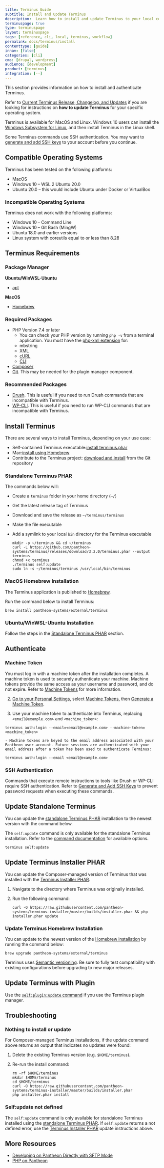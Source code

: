 ```yaml
---
title: Terminus Guide
subtitle: Install and Update Terminus
description:  Learn how to install and update Terminus to your local computer.
terminuspage: true
type: terminuspage
layout: terminuspage
tags: [reference, cli, local, terminus, workflow]
permalink: docs/terminus/install
contenttype: [guide]
innav: [false]
categories: [cli]
cms: [drupal, wordpress]
audience: [development]
product: [terminus]
integration: [--]
---
```


This section provides information on how to install and authenticate Terminus.

Refer to [Current Terminus Release, Changelog, and Updates](/terminus/updates) if you are looking for instructions on **how to update Terminus** for your specific operating system.

Terminus is available for MacOS and Linux. Windows 10 users can install the [Windows Subsystem for Linux](https://docs.microsoft.com/en-us/windows/wsl/install-win10), and then install Terminus in the Linux shell.

Some Terminus commands use SSH authentication. You may want to [generate and add SSH keys](/ssh-keys/) to your account before you continue.

## Compatible Operating Systems

Terminus has been tested on the following platforms:

- MacOS
- Windows 10 – WSL 2 Ubuntu 20.0
- Ubuntu 20.0 – this would include Ubuntu under Docker or VirtualBox

### Incompatible Operating Systems

Terminus does not work with the following platforms:

- Windows 10 – Command Line
- Windows 10 – Git Bash (MingW)
- Ubuntu 18.0 and earlier versions
- Linux system with coreutils equal to or less than 8.28

## Terminus Requirements

### Package Manager

**Ubuntu/WinWSL-Ubuntu**

- [apt](https://ubuntu.com/server/docs/package-management)

**MacOS**

- [Homebrew](https://brew.sh/)

### Required Packages

- PHP Version 7.4 or later
   - You can check your PHP version by running `php -v` from a terminal application. You must have the [php-xml extension](https://secure.php.net/manual/en/dom.setup.php) for:
    - mbstring
    - XML
    - [cURL](https://secure.php.net/manual/en/curl.setup.php)
    - [CLI](http://www.php-cli.com)
- [Composer](https://getcomposer.org/download/)
- [Git](https://help.github.com/articles/set-up-git/). This may be needed for the plugin manager component.

### Recommended Packages

- [Drush](http://docs.drush.org/en/master/install/). This is useful if you need to run Drush commands that are incompatible with Terminus.
- [WP-CLI](http://wp-cli.org/). This is useful if you need to run WP-CLI commands that are incompatible with Terminus.

## Install Terminus

There are several ways to install Terminus, depending on your use case:

- Self-contained Terminus executable:[install terminus.phar](#standalone-terminus-phar)
- Mac:[install using Homebrew](#homebrew-installation)
- Contribute to the Terminus project: [download and install](https://github.com/pantheon-systems/terminus#installing-with-git) from the Git repository

### Standalone Terminus PHAR

The commands below will:

- Create a `terminus` folder in your home directory (`~/`)
- Get the latest release tag of Terminus
- Download and save the release as `~/terminus/terminus`
- Make the file executable
- Add a symlink to your local `bin` directory for the Terminus executable

    ```bash{promptUser: user}
  mkdir -p ~/terminus && cd ~/terminus
  curl -L https://github.com/pantheon-systems/terminus/releases/download/3.2.0/terminus.phar --output terminus
  chmod +x terminus
  ./terminus self:update
  sudo ln -s ~/terminus/terminus /usr/local/bin/terminus
  ```

### MacOS Homebrew Installation

The Terminus application is published to [Homebrew](https://brew.sh/).

Run the command below to install Terminus:

```bash{promptUser: user}
brew install pantheon-systems/external/terminus
```

### Ubuntu/WinWSL-Ubuntu Installation

Follow the steps in the [Standalone Terminus PHAR](/terminus/install#standalone-terminus-phar) section.

## Authenticate

### Machine Token

You must log in with a machine token after the installation completes. A machine token is used to securely authenticate your machine. Machine tokens provide the same access as your username and password, and do not expire. Refer to [Machine Tokens](/machine-tokens/) for more information.

2. [Go to your Personal Settings](/guides/personal-settings), select [Machine Tokens](https://dashboard.pantheon.io/users/#account/tokens/), then [Generate a Machine Token](https://dashboard.pantheon.io/login?destination=%2Fuser#account/tokens/create/terminus/).

1. Use your machine token to authenticate into Terminus, replacing `<email@example.com>` and `<machine_token>`:

  ```bash{promptUser: user}
  terminus auth:login --email=<email@example.com> --machine-token=<machine_token>
  ```

    - Machine tokens are keyed to the email address associated with your Pantheon user account. Future sessions are authenticated with your email address after a token has been used to authenticate Terminus:

  ```bash{promptUser: user}
  terminus auth:login --email <email@example.com>
  ```

### SSH Authentication

Commands that execute remote instructions to tools like Drush or WP-CLI require SSH authentication. Refer to [Generate and Add SSH Keys](/ssh-keys/) to prevent password requests when executing these commands.

## Update Standalone Terminus

You can update the [standalone Terminus PHAR](/terminus/install#standalone-terminus-phar) installation to the newest version with the command below.

<Alert title="Warning" type="danger" >

The `self:update` command is only available for the standalone Terminus installation. Refer to the [command documentation](/terminus/commands/self-update) for available options.

</Alert>

```bash{promptUser: user}
terminus self:update
```

## Update Terminus Installer PHAR

You can update the Composer-managed version of Terminus that was installed with the [Terminus Installer PHAR](/terminus/install#terminus-installer-phar).

1. Navigate to the directory where Terminus was originally installed.

1. Run the following command:

    ```bash{promptUser: user}
    curl -O https://raw.githubusercontent.com/pantheon-systems/terminus-installer/master/builds/installer.phar && php installer.phar update
    ```

### Update Terminus Homebrew Installation

You can update to the newest version of the [Homebrew installation](/terminus/install#homebrew-installation) by running the command below:

```bash{promptUser: user}
brew upgrade pantheon-systems/external/terminus
```

<Alert title="Note" type="info">

Terminus uses [Semantic versioning](https://semver.org/). Be sure to fully test compatibility with existing configurations before upgrading to new major releases.

</Alert>

## Update Terminus with Plugin

Use the [`self:plugin:update` command](/terminus/commands/self-plugin-update) if you use the Terminus plugin manager.

## Troubleshooting

### Nothing to install or update

For Composer-managed Terminus installations, if the update command above returns an output that indicates no updates were found:

1. Delete the existing Terminus version (e.g. `$HOME/terminus`).

1. Re-run the install command:

    ```bash{promptUser: user}
    rm -rf $HOME/terminus
    mkdir $HOME/terminus
    cd $HOME/terminus
    curl -O https://raw.githubusercontent.com/pantheon-systems/terminus-installer/master/builds/installer.phar
    php installer.phar install
    ```

### Self:update not defined

The `self:update` command is only available for standalone Terminus installed using the [standalone Terminus PHAR](/terminus/install#standalone-terminus-phar). If `self:update` returns a not defined error, use the [Terminus Installer PHAR](#update-terminus-installer-phar) update instructions above.

## More Resources

- [Developing on Pantheon Directly with SFTP Mode](/guides/sftp)
- [PHP on Pantheon](/guides/php)